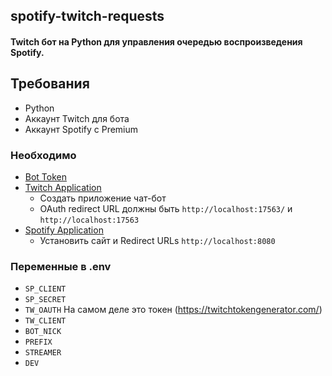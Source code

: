 ##  spotify-twitch-requests

#### Twitch бот на Python для управления очередью воспроизведения Spotify. 

## Требования

* Python
* Аккаунт Twitch для бота
* Аккаунт Spotify с Premium 

### Необходимо

* [Bot Token](https://twitchapps.com/tmi/)
* [Twitch Application](https://dev.twitch.tv/console/apps/create)
   - Создать приложение чат-бот
   - OAuth redirect URL должны быть `http://localhost:17563/` и `http://localhost:17563`
* [Spotify Application](https://developer.spotify.com/dashboard/applications)
   - Установить сайт и Redirect URLs `http://localhost:8080`

### Переменные в .env
* `SP_CLIENT`
* `SP_SECRET`
* `TW_OAUTH` На самом деле это токен (https://twitchtokengenerator.com/)
* `TW_CLIENT`
* `BOT_NICK`
* `PREFIX`
* `STREAMER`
* `DEV`
